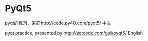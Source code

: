# PyQt5
pyqt的练习，来自http://code.py40.com/pyqt5/ 中文


pyqt practice, presented by http://zetcode.com/gui/pyqt5/ English
